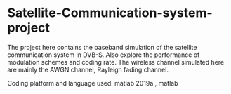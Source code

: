 # Satellite-Communication-system-project
The project here contains the baseband simulation of the satellite communication system in DVB-S. Also explore the performance of modulation schemes and coding rate.
The wireless channel simulated here are mainly the AWGN channel, Rayleigh fading channel.

Coding platform and language used: matlab 2019a , matlab
